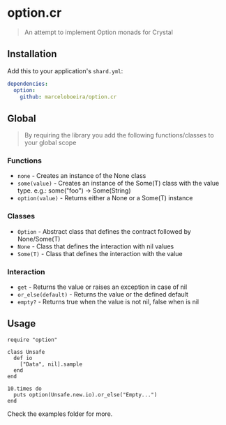 # option.cr
> An attempt to implement Option monads for Crystal

## Installation

Add this to your application's `shard.yml`:

```yaml
dependencies:
  option:
    github: marceloboeira/option.cr
```

## Global
> By requiring the library you add the following functions/classes to your global scope

### Functions

* `none` - Creates an instance of the None class
* `some(value)` - Creates an instance of the Some(T) class with the value type. e.g.: some("foo") -> Some(String)
* `option(value)` - Returns either a None or a Some(T) instance

### Classes

* `Option` - Abstract class that defines the contract followed by None/Some(T)
* `None` - Class that defines the interaction with nil values
* `Some(T)` - Class that defines the interaction with the value

### Interaction

* `get` - Returns the value or raises an exception in case of nil
* `or_else(default)` - Returns the value or the defined default
* `empty?` - Returns true when the value is not nil, false when is nil

## Usage

```crystal
require "option"

class Unsafe
  def io
    ["Data", nil].sample
  end
end

10.times do
  puts option(Unsafe.new.io).or_else("Empty...")
end
```

Check the examples folder for more.
